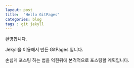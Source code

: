 ```yaml
---
layout: post
title:  "Hello GitPages"
categories: blog
tags : git jekyll
---
```


<!-- front matter
	지킬에서는 front matter 블록으로 시작되는 화일만 처리한다.
	반드시 "title", "layout"필드는 반드시 들어가야한다.
-->

환영합니다.

Jekyll을 이용해서 만든 GitPages 입니다.

손쉽게 포스팅 하는 법을 익힌뒤에 본격적으로 포스팅할 계획입니다.
